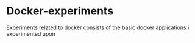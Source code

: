 # Docker-experiments
Experiments related to docker
consists of the basic docker applications i experimented upon
